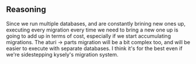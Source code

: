 ## Reasoning

Since we run multiple databases, and are constantly brining new ones up, executing every migration every time we need to bring a new one up is going to add up in terms of cost, especially if we start accumulating migrations. The aturi -> parts migration will be a bit complex too, and will be easier to execute with separate databases. I think it's for the best even if we're sidestepping kysely's migration system.